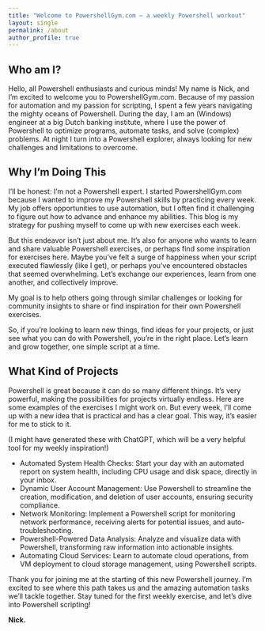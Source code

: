 ```yaml
---
title: "Welcome to PowershellGym.com – a weekly Powershell workout"
layout: single
permalink: /about
author_profile: true
---
```


## Who am I?

Hello, all Powershell enthusiasts and curious minds! My name is Nick, and I’m excited to welcome you to PowershellGym.com. Because of my passion for automation and my passion for scripting, I spent a few years navigating the mighty oceans of Powershell. During the day, I am an (Windows) engineer at a big Dutch banking institute, where I use the power of Powershell to optimize programs, automate tasks, and solve (complex) problems. At night I turn into a Powershell explorer, always looking for new challenges and limitations to overcome.

## Why I’m Doing This

I’ll be honest: I’m not a Powershell expert. I started PowershellGym.com because I wanted to improve my Powershell skills by practicing every week. My job offers opportunities to use automation, but I often find it challenging to figure out how to advance and enhance my abilities. This blog is my strategy for pushing myself to come up with new exercises each week.

But this endeavor isn’t just about me. It’s also for anyone who wants to learn and share valuable Powershell exercises, or perhaps find some inspiration for exercises here. Maybe you’ve felt a surge of happiness when your script executed flawlessly (like I get), or perhaps you’ve encountered obstacles that seemed overwhelming. Let’s exchange our experiences, learn from one another, and collectively improve.

My goal is to help others going through similar challenges or looking for community insights to share or find inspiration for their own Powershell exercises.

So, if you’re looking to learn new things, find ideas for your projects, or just see what you can do with Powershell, you’re in the right place. Let’s learn and grow together, one simple script at a time.

## What Kind of Projects

Powershell is great because it can do so many different things. It’s very powerful, making the possibilities for projects virtually endless. Here are some examples of the exercises I might work on. But every week, I’ll come up with a new idea that is practical and has a clear goal. This way, it’s easier for me to stick to it.

(I might have generated these with ChatGPT, which will be a very helpful tool for my weekly inspiration!)

* Automated System Health Checks: Start your day with an automated report on system health, including CPU usage and disk space, directly in your inbox.
* Dynamic User Account Management: Use Powershell to streamline the creation, modification, and deletion of user accounts, ensuring security compliance.
* Network Monitoring: Implement a Powershell script for monitoring network performance, receiving alerts for potential issues, and auto-troubleshooting.
* Powershell-Powered Data Analysis: Analyze and visualize data with Powershell, transforming raw information into actionable insights.
* Automating Cloud Services: Learn to automate cloud operations, from VM deployment to cloud storage management, using Powershell scripts.

Thank you for joining me at the starting of this new Powershell journey. I’m excited to see where this path takes us and the amazing automation tasks we’ll tackle together. Stay tuned for the first weekly exercise, and let’s dive into Powershell scripting!

**Nick.**
